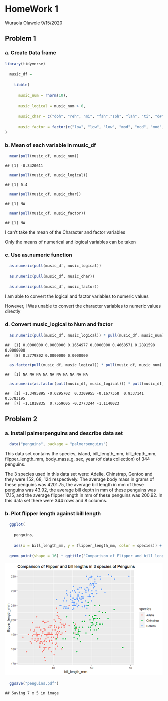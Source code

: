 HomeWork 1
================
Wuraola Olawole
9/15/2020

## Problem 1

### a. Create Data frame

``` r
library(tidyverse)

  music_df =
    
    tibble(
      
      music_num = rnorm(10),
              
      music_logical = music_num > 0,
              
      music_char = c("doh", "reh", "mi", "fah","soh", "lah", "ti", "d#", "r#", "f#" ),
              
      music_factor = factor(c("low", "low", "low", "mod", "mod", "mod", "high", "high", "high", "high"))
)
```

### b. Mean of each variable in music\_df

``` r
  mean(pull(music_df, music_num))
```

    ## [1] -0.3420611

``` r
  mean(pull(music_df, music_logical))
```

    ## [1] 0.4

``` r
  mean(pull(music_df, music_char))
```

    ## [1] NA

``` r
  mean(pull(music_df, music_factor))
```

    ## [1] NA

I can’t take the mean of the Character and factor variables

Only the means of numerical and logical variables can be taken

### c. Use as.numeric function

``` r
  as.numeric(pull(music_df, music_logical))
  
  as.numeric(pull(music_df, music_char))
  
  as.numeric(pull(music_df, music_factor))
```

I am able to convert the logical and factor variables to numeric values

However, I Was unable to convert the character variables to numeric
values directly

### d. Convert music\_logical to Num and factor

``` r
  as.numeric(pull(music_df, music_logical)) * pull(music_df, music_num)
```

    ##  [1] 0.0000000 0.0000000 0.1654977 0.0000000 0.4668571 0.2891598 0.0000000
    ##  [8] 0.3779802 0.0000000 0.0000000

``` r
  as.factor(pull(music_df, music_logical)) * pull(music_df, music_num)
```

    ##  [1] NA NA NA NA NA NA NA NA NA NA

``` r
  as.numeric(as.factor(pull(music_df, music_logical))) * pull(music_df, music_num)
```

    ##  [1] -1.3495895 -0.6295702  0.3309955 -0.1677358  0.9337141  0.5783195
    ##  [7] -1.1818835  0.7559605 -0.2773244 -1.1140023

## Problem 2

### a. Install palmerpenguins and describe data set

``` r
  data("penguins", package = "palmerpenguins")
```

This data set contains the species, island, bill\_length\_mm,
bill\_depth\_mm, flipper\_length\_mm, body\_mass\_g, sex, year (of data
collection) of 344 penguins.

The 3 species used in this data set were: Adelie, Chinstrap, Gentoo and
they were 152, 68, 124 respectively. The average body mass in grams of
these penguins was 4201.75, the average bill length in mm of these
penguins was 43.92, the average bill depth in mm of these penguins was
17.15, and the average flipper length in mm of these penguins was
200.92. In this data set there were 344 rows and 8 columns.

### b. Plot flipper length against bill length

``` r
  ggplot(
    
    penguins, 
    
    aes(x = bill_length_mm, y = flipper_length_mm, color = species)) + 
    
  geom_point(shape = 16) + ggtitle("Comparison of Flipper and bill lengths in 3 species of Penguins")
```

![](p8105_hw1_wo2179_files/figure-gfm/Penguin_plot-1.png)<!-- -->

``` r
  ggsave("penguins.pdf")
```

    ## Saving 7 x 5 in image
